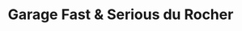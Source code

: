 ---
title: "Garage Fast & Serious du Rocher"
url: /roquebrune-sur-argens/garage-fast-und-serious-du-rocher/
shop: Autowerkstatt
---